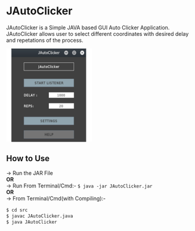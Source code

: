 # JAutoClicker
JAutoClicker is a Simple JAVA based GUI Auto Clicker Application. JAutoClicker allows user to select different coordinates with desired delay and repetations of the process.

<img src="JAutoClicker.png" width=230 height=250>

## How to Use
-> Run the JAR File  
    <b>OR</b>  
-> Run From Terminal/Cmd:- `$ java -jar JAutoClicker.jar`  
    <b>OR</b>  
-> From Terminal/Cmd(with Compiling):-  
```
$ cd src
$ javac JAutoClicker.java
$ java JAutoClicker
```  
